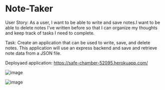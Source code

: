 # Note-Taker

User Story: As a user, I want to be able to write and save notes.I want to be able to delete notes I've written before so that I can organize my thoughts and keep track of tasks I need to complete.

Task: Create an application that can be used to write, save, and delete notes. This application will use an express backend and save and retrieve note data from a JSON file.

Deployaed application: https://safe-chamber-52095.herokuapp.com/


![image](https://user-images.githubusercontent.com/57970306/77240947-623c8580-6ba9-11ea-8fea-9990c27665c4.png)

![image](https://user-images.githubusercontent.com/57970306/77240951-6ec0de00-6ba9-11ea-917d-abb0fa4cadc3.png)




